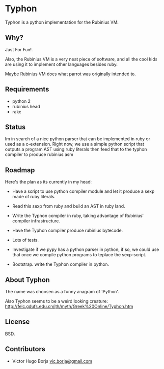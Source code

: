 Typhon
======

  Typhon is a python implementation for the Rubinius VM.

Why?
----

Just For Fun!.

Also, the Rubinius VM is a very neat piece of software, and all
the cool kids are using it to implement other languages besides
ruby.

Maybe Rubinius VM does what parrot was originally intended to.

## Requirements

  - python 2
  - rubinius head
  - rake

## Status

  Im in search of a nice python parser that can be implemented
  in ruby or used as a c-extension. Right now, we use a simple
  python script that outputs a program AST using ruby literals
  then feed that to the typhon compiler to produce rubinius asm

## Roadmap

Here's the plan as its currently in my head:

- Have a script to use python compiler module and let it
 produce a sexp made of ruby literals.

- Read this sexp from ruby and build an AST in ruby land.

- Write the Typhon compiler in ruby, taking advantage of
 Rubinius' compiler infrastructure.

- Have the Typhon compiler produce rubinius bytecode.

- Lots of tests.

- Investigate if we pypy has a python parser in python,
if so, we could use that once we compile python programs
to teplace the sexp-script.

- Bootstrap. write the Typhon compiler in python.

## About Typhon

  The name was choosen as a funny anagram of 'Python'.

  Also Typhon seems to be a weird looking creature:
  http://felc.gdufs.edu.cn/jth/myth/Greek%20Online/Typhon.htm

## License

  BSD.

## Contributors

  - Victor Hugo Borja <vic.borja@gmail.com>

